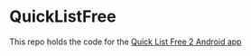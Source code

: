 # QuickListFree

This repo holds the code for the [Quick List Free 2 Android app](https://play.google.com/store/apps/details?id=us.nathanielapps.quicklistfree)
